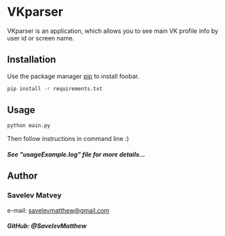 # VKparser

VKparser  is an application, which allows you to see main VK profile info by user id or screen name.

## Installation

Use the package manager [pip](https://pip.pypa.io/en/stable/) to install foobar.

```bash
pip install -r requirements.txt
```

## Usage

```bash
python main.py
```
Then follow instructions in command line :)

##### See "usageExample.log" file for more details...

## Author
###  Savelev Matvey

e-mail: savelevmatthew@gmail.com

##### GitHub: @SavelevMatthew
